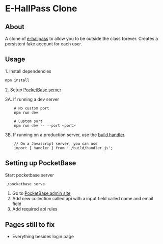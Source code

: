 # E-HallPass Clone

## About
A clone of [e-hallpass](https://e-hallpass.com/) to allow you to be outside the class forever. Creates a persistent fake account for each user.

## Usage

1\. Install dependencies
```bash
npm install
```
2\. Setup [PocketBase server](#Setting-up-PocketBase)

3A.
    If running a dev server

        # No custom port
        npm run dev

        # Custom port
        npm run dev -- --port <port>
3B.
    If running on a production server, use the [build handler](build/handler.js).<br>
    
        // On a Javascript server, you can use
        import { handler } from './build/handler.js';

## Setting up PocketBase

Start pocketbase server
```bash
./pocketbase serve
```
1. Go to [PocketBase admin site](http://127.0.0.1:8090)
2. Add new collection called api with a input field called name and email field
3. Add required api rules

## Pages still to fix
* Everything besides login page